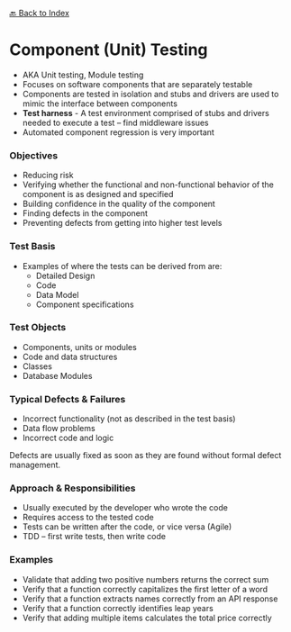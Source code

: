 [🔙 Back to Index](../index.md)

# Component (Unit) Testing

* AKA Unit testing, Module testing
* Focuses on software components that are separately testable
* Components are tested in isolation and stubs and drivers are used to mimic the interface between components
* **Test harness** - A test environment comprised of stubs and drivers needed to execute a test – find middleware issues
* Automated component regression is very important

### Objectives
* Reducing risk
* Verifying whether the functional and non-functional behavior of the component is as designed and specified
* Building confidence in the quality of the component
* Finding defects in the component
* Preventing defects from getting into higher test levels

### Test Basis
* Examples of where the tests can be derived from are:
  * Detailed Design
  * Code
  * Data Model
  * Component specifications

### Test Objects
* Components, units or modules
* Code and data structures
* Classes
* Database Modules

### Typical Defects & Failures
* Incorrect functionality (not as described in the test basis)
* Data flow problems
* Incorrect code and logic

Defects are usually fixed as soon as they are found without formal defect management.

### Approach & Responsibilities
* Usually executed by the developer who wrote the code
* Requires access to the tested code
* Tests can be written after the code, or vice versa (Agile)
* TDD – first write tests, then write code

### Examples
* Validate that adding two positive numbers returns the correct sum
* Verify that a function correctly capitalizes the first letter of a word
* Verify that a function extracts names correctly from an API response
* Verify that a function correctly identifies leap years
* Verify that adding multiple items calculates the total price correctly